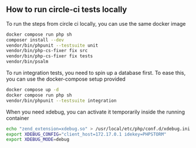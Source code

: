 ## How to run circle-ci tests locally

To run the steps from circle ci locally, you can use the same docker image
```bash
docker compose run php sh
composer install --dev
vendor/bin/phpunit --testsuite unit
vendor/bin/php-cs-fixer fix src
vendor/bin/php-cs-fixer fix tests
vendor/bin/psalm
```

To run integration tests, you need to spin up a database first. To ease this, you can use the docker-compose setup provided
```bash
docker compose up -d
docker compose run php sh
vendor/bin/phpunit --testsuite integration
```

When you need xdebug, you can activate it temporarily inside the running container
```bash
echo "zend_extension=xdebug.so" > /usr/local/etc/php/conf.d/xdebug.ini
export XDEBUG_CONFIG="client_host=172.17.0.1 idekey=PHPSTORM"
export XDEBUG_MODE=debug
```
